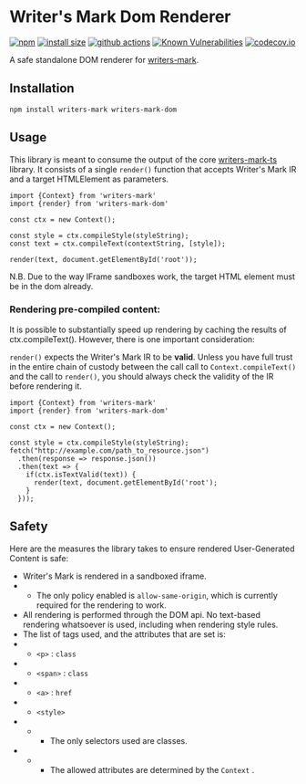# Writer's Mark Dom Renderer

[![npm](https://badgen.net/npm/v/writers-mark-dom)](https://www.npmjs.com/package/writers-mark-dom)
[![install size](https://packagephobia.com/badge?p=writers-mark-dom)](https://packagephobia.com/result?p=writers-mark-dom)
[![github actions](https://github.com/writers-mark/writers-mark-dom/workflows/Tests/badge.svg)](https://github.com/writers-mark/writers-mark-dom/actions)
[![Known Vulnerabilities](https://snyk.io/test/github/writers-mark/writers-mark-dom/badge.svg?targetFile=package.json)](https://snyk.io/test/github/writers-mark/writers-mark-dom?targetFile=package.json)
[![codecov.io](https://codecov.io/github/writers-mark/writers-mark-dom/coverage.svg?branch=master)](https://codecov.io/github/writers-mark/writers-mark-dom?branch=master)

A safe standalone DOM renderer for [writers-mark](https://github.com/writers-mark/writers-mark).

## Installation

```
npm install writers-mark writers-mark-dom
```

## Usage

This library is meant to consume the output of the core [writers-mark-ts](https://github.com/writers-mark/writers-mark-ts) library. It consists of a single `render()` function that accepts Writer's Mark IR and a target HTMLElement as parameters.

```
import {Context} from 'writers-mark'
import {render} from 'writers-mark-dom'

const ctx = new Context();

const style = ctx.compileStyle(styleString);
const text = ctx.compileText(contextString, [style]);

render(text, document.getElementById('root'));
```

N.B. Due to the way IFrame sandboxes work, the target HTML element must be in the dom already.

### Rendering pre-compiled content:

It is possible to substantially speed up rendering by caching the results of ctx.compileText().
However, there is one important consideration:

`render()` expects the Writer's Mark IR to be **valid**. Unless you have full trust in the entire
chain of custody between the call call to `Context.compileText()` and the call to `render()`,
you should always check the validity of the IR before rendering it.

```
import {Context} from 'writers-mark'
import {render} from 'writers-mark-dom'

const ctx = new Context();

const style = ctx.compileStyle(styleString);
fetch("http://example.com/path_to_resource.json")
  .then(response => response.json())
  .then(text => {
    if(ctx.isTextValid(text)) {
      render(text, document.getElementById('root');
    }
  }));
```

## Safety

Here are the measures the library takes to ensure rendered User-Generated Content is safe:

* Writer's Mark is rendered in a sandboxed iframe.
* * The only policy enabled is `allow-same-origin`, which is currently required for the rendering to work.
* All rendering is performed through the DOM api. No text-based rendering whatsoever is used, including when rendering style rules.
* The list of tags used, and the attributes that are set is:
* * `<p>` : `class`
* * `<span>` : `class`
* * `<a>` : `href`
* * `<style>`
* * * The only selectors used are classes.
* * * The allowed attributes are determined by the `Context` .
